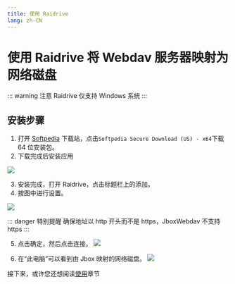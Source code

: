 ```yaml
---
title: 使用 Raidrive
lang: zh-CN
---
```


# 使用 Raidrive 将 Webdav 服务器映射为网络磁盘<Badge text="推荐" type="tip"/>

::: warning 注意
Raidrive 仅支持 Windows 系统
:::

## 安装步骤
1. 打开 [Softpedia](https://www.softpedia.com/get/Tweak/System-Tweak/RaiDrive.shtml#download) 下载站，点击`Softpedia Secure Download (US) - x64`下载 64 位安装包。
2. 下载完成后安装应用

![](https://s2.loli.net/2022/08/01/YXDldmaKZFuxnrB.png)

3. 安装完成，打开 Raidrive，点击标题栏上的添加。
4. 按图中进行设置。

![](https://s2.loli.net/2022/08/01/ZIwj7W6t8ul3gDx.png)

::: danger 特别提醒
确保地址以 http 开头而不是 https，JboxWebdav 不支持 https
:::

5. 点击确定，然后点击连接。
![](https://s2.loli.net/2022/08/01/pnL6Y2zPcmXFxOk.png)

6. 在“此电脑”可以看到由 Jbox 映射的网络磁盘。
![](https://s2.loli.net/2022/08/01/Et5hmrYgKReUslX.png)

接下来，或许您还想阅读[使用](../tip/)章节
